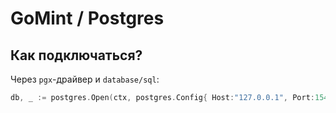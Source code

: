 # GoMint / Postgres

## Как подключаться?
Через `pgx`-драйвер и `database/sql`:
```go
db, _ := postgres.Open(ctx, postgres.Config{ Host:"127.0.0.1", Port:15432, User:"gomint", Password:"gomint", DBName:"gomint", SSLMode:"disable" })
